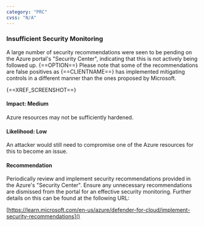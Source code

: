 ```yaml
---
category: "PRC"
cvss: "N/A"
---
```

### Insufficient Security Monitoring
A large number of security recommendations were seen to be pending on the Azure portal's "Security Center", indicating that this is not actively being followed up. {==OPTION==} Please note that some of the recommendations are false positives as {==CLIENTNAME==} has implemented mitigating controls in a different manner than the ones proposed by Microsoft.

{==XREF_SCREENSHOT==}
#### Impact: Medium
Azure resources may not be sufficiently hardened.
#### Likelihood: Low
An attacker would still need to compromise one of the Azure resources for this to become an issue.
#### Recommendation
Periodically review and implement security recommendations provided in the Azure's "Security Center". Ensure any unnecessary recommendations are dismissed from the portal for an effective security monitoring. Further details on this can be found at the following URL:

[https://learn.microsoft.com/en-us/azure/defender-for-cloud/implement-security-recommendations]()